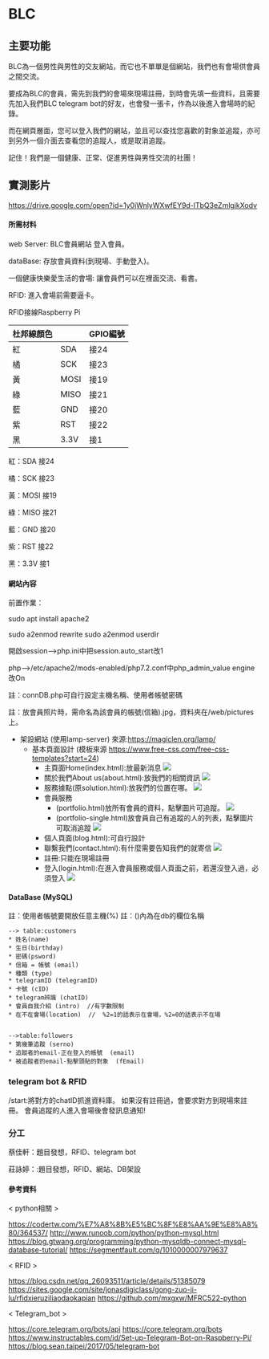 # BLC


## 主要功能
BLC為一個男性與男性的交友網站，而它也不單單是個網站，我們也有會場供會員之間交流。

要成為BLC的會員，需先到我們的會場來現場註冊，到時會先填一些資料，且需要先加入我們BLC telegram bot的好友，也會發一張卡，作為以後進入會場時的紀錄。

而在網頁層面，您可以登入我們的網站，並且可以查找您喜歡的對象並追蹤，亦可到另外一個介面去查看您的追蹤人，或是取消追蹤。

記住！我們是一個健康、正常、促進男性與男性交流的社團！

## 實測影片
https://drive.google.com/open?id=1y0jWnlyWXwfEY9d-lTbQ3eZmlgjkXodv

#### 所需材料
web Server: BLC會員網站 登入會員。 

dataBase: 存放會員資料(到現場、手動登入)。 

一個健康快樂愛生活的會場: 讓會員們可以在裡面交流、看書。 

RFID: 進入會場前需要逼卡。

RFID接線Raspberry Pi

|杜邦線顏色||GPIO編號|
|---|---|---|
|紅|SDA|接24|
|橘|SCK |接23|
|黃|MOSI| 接19
|綠|MISO|接21
|藍|GND|接20
|紫|RST|接22
|黑|3.3V|接1


紅：SDA     接24  

橘：SCK     接23  

黃：MOSI    接19 

綠：MISO    接21  

藍：GND     接20  

紫：RST     接22  

黑：3.3V    接1

#### 網站內容
前置作業：

sudo apt install apache2  

sudo a2enmod rewrite
sudo a2enmod userdir  

開啟session-->php.ini中把session.auto_start改1 

php-–>/etc/apache2/mods-enabled/php7.2.conf中php_admin_value engine 改On

註：connDB.php可自行設定主機名稱、使用者帳號密碼

註：放會員照片時，需命名為該會員的帳號(信箱).jpg，資料夾在/web/pictures上。

* 架設網站 (使用lamp-server) 來源:https://magiclen.org/lamp/
    * 基本頁面設計 (模板來源 https://www.free-css.com/free-css-templates?start=24)
        * 主頁面Home(index.html):放最新消息
        ![](https://i.imgur.com/oGpwsKk.jpg)
        * 關於我們About us(about.html):放我們的相關資訊
         ![](https://i.imgur.com/9jwbJPI.png)
        * 服務據點(原solution.html):放我們的位置在哪。
        ![](https://i.imgur.com/gidSmlg.png)
        * 會員服務
            * (portfolio.html)放所有會員的資料，點擊圖片可追蹤。
            ![](https://i.imgur.com/cgZgGzF.png)
            * (portfolio-single.html)放會員自己有追蹤的人的列表，點擊圖片可取消追蹤
            ![](https://i.imgur.com/jjPQMVj.png)
        * 個人頁面(blog.html):可自行設計 
        * 聯繫我們(contact.html):有什麼需要告知我們的就寄信
        ![](https://i.imgur.com/7dt25iT.png)
        * 註冊:只能在現場註冊
        * 登入(login.html):在進入會員服務或個人頁面之前，若還沒登入過，必須登入
        ![](https://i.imgur.com/sCvwgfh.jpg)

#### DataBase (MySQL)
註：使用者帳號要開放任意主機(%)
註：()內為在db的欄位名稱

    --> table:customers
    * 姓名(name)
    * 生日(birthday)
    * 密碼(psword)
    * 信箱 = 帳號 (email)
    * 種類 (type)
    * telegramID (telegramID)
    * 卡號 (cID)
    * telegram辨識 (chatID)
    * 會員自我介紹 (intro)  //有字數限制
    * 在不在會場(location)  //  %2=1的話表示在會場，%2=0的話表示不在場
    
    
    -->table:followers
    * 第幾筆追蹤 (serno)
    * 追蹤者的email-正在登入的帳號  (email)
    * 被追蹤者的email-點擊頭貼的對象  (fEmail)
    
### telegram bot & RFID
/start:將對方的chatID抓進資料庫。 如果沒有註冊過，會要求對方到現場來註冊。
會員追蹤的人進入會場後會發訊息通知!

### 分工

蔡佳軒：題目發想，RFID、telegram bot

莊詠婷：:題目發想，RFID、網站、DB架設

#### 參考資料
< python相關 >

https://codertw.com/%E7%A8%8B%E5%BC%8F%E8%AA%9E%E8%A8%80/364537/
http://www.runoob.com/python/python-mysql.html
https://blog.gtwang.org/programming/python-mysqldb-connect-mysql-database-tutorial/
https://segmentfault.com/q/1010000007979637

< RFID >

https://blog.csdn.net/qq_26093511/article/details/51385079
https://sites.google.com/site/jonasdigiclass/gong-zuo-ji-lu/rfidxieruziliaodaokapian
https://github.com/mxgxw/MFRC522-python

< Telegram_bot >

https://core.telegram.org/bots/api
https://core.telegram.org/bots
https://www.instructables.com/id/Set-up-Telegram-Bot-on-Raspberry-Pi/
https://blog.sean.taipei/2017/05/telegram-bot


